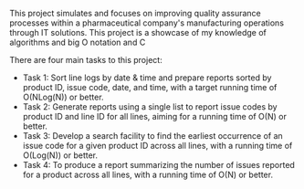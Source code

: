 This project simulates and focuses on improving quality assurance processes within a pharmaceutical company's 
manufacturing operations through IT solutions. 
This project is a showcase of my knowledge of algorithms and big O notation and C

There are four main tasks to this project:
- Task 1: Sort line logs by date & time and prepare reports sorted by product ID, issue code, date, 
        and time, with a target running time of O(NLog(N)) or better.
- Task 2: Generate reports using a single list to report issue codes by product ID and line ID 
        for all lines, aiming for a running time of O(N) or better.
- Task 3: Develop a search facility to find the earliest occurrence of an issue code for a given 
        product ID across all lines, with a running time of O(Log(N)) or better.
- Task 4: To produce a report summarizing the number of issues reported for a product 
        across all lines, with a running time of O(N) or better.

